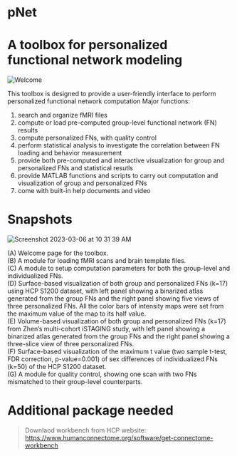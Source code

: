 # pNet
# A toolbox for personalized functional network modeling

![Welcome](https://user-images.githubusercontent.com/20191790/222938004-af056d30-1ddd-4e35-86ed-bcb0c31b7094.jpg)

This toolbox is designed to provide a user-friendly interface to perform personalized functional network computation
Major functions:
1. search and organize fMRI files
2. compute or load pre-computed group-level functional network (FN) results
3. compute personalized FNs, with quality control
4. perform statistical analysis to investigate the correlation between FN loading and behavior measurement
5. provide both pre-computed and interactive visualization for group and personalized FNs and statistical resutls
6. provide MATLAB functions and scripts to carry out computation and visualization of group and personalized FNs
7. come with built-in help documents and video

# Snapshots
![Screenshot 2023-03-06 at 10 31 39 AM](https://user-images.githubusercontent.com/20191790/223155797-ab8f8b7c-e528-4e2a-a6f0-946e7f9c2694.jpg)

(A) Welcome page for the toolbox. <br />
(B) A module for loading fMRI scans and brain template files. <br />
(C) A module to setup computation parameters for both the group-level and individualized FNs. <br />
(D) Surface-based visualization of both group and personalized FNs (k=17) using HCP S1200 dataset, with left panel showing a binarized atlas generated from the group FNs and the right panel showing five views of three personalized FNs. All the color bars of intensity maps were set from the maximum value of the map to its half value. <br />
(E) Volume-based visualization of both group and personalized FNs (k=17) from Zhen’s multi-cohort iSTAGING study, with left panel showing a binarized atlas generated from the group FNs and the right panel showing a three-slice view of three personalized FNs. <br />
(F) Surface-based visualization of the maximum t value (two sample t-test, FDR correction, p-value=0.001) of sex differences of individualized FNs (k=50) of the HCP S1200 dataset. <br />
(G) A module for quality control, showing one scan with two FNs mismatched to their group-level counterparts. <br />


# Additional package needed
> Downlaod workbench from HCP website: https://www.humanconnectome.org/software/get-connectome-workbench
 
